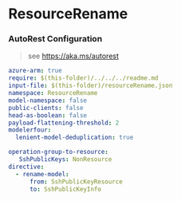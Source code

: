 # ResourceRename
### AutoRest Configuration
> see https://aka.ms/autorest

``` yaml
azure-arm: true
require: $(this-folder)/../../../readme.md
input-file: $(this-folder)/resourceRename.json
namespace: ResourceRename
model-namespace: false
public-clients: false
head-as-boolean: false
payload-flattening-threshold: 2
modelerfour:
  lenient-model-deduplication: true

operation-group-to-resource:
   SshPublicKeys: NonResource
directive:
  - rename-model:
      from: SshPublicKeyResource
      to: SshPublicKeyInfo
```
